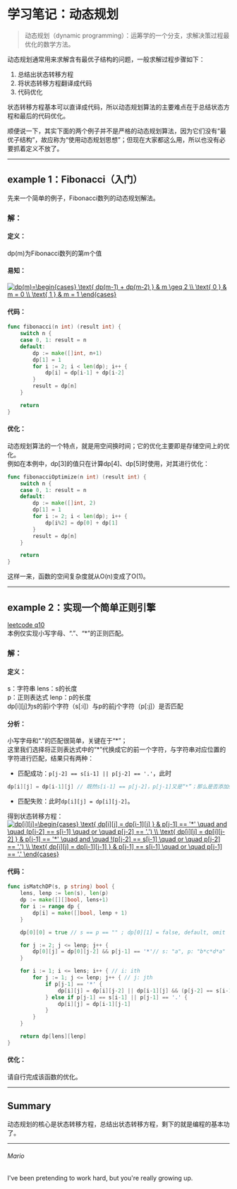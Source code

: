 # 学习笔记：动态规划  
> 动态规划（dynamic programming）：运筹学的一个分支，求解决策过程最优化的数学方法。  

动态规划通常用来求解含有最优子结构的问题，一般求解过程步骤如下：  
1. 总结出状态转移方程
1. 将状态转移方程翻译成代码
1. 代码优化

状态转移方程基本可以直译成代码，所以动态规划算法的主要难点在于总结状态方程和最后的代码优化。  

顺便说一下，其实下面的两个例子并不是严格的动态规划算法，因为它们没有“最优子结构”，故应称为“使用动态规划思想”；但现在大家都这么用，所以也没有必要抓着定义不放了。

---  
## example 1：Fibonacci（入门）  
先来一个简单的例子，Fibonacci数列的动态规划解法。  
### 解：  
#### 定义：
dp(m)为Fibonacci数列的第m个值  
#### 易知：  
<a href="https://www.codecogs.com/eqnedit.php?latex=dp(m)=\begin{cases}&space;\text{&space;dp(m-1)&space;&plus;&space;dp(m-2)&space;}&space;&&space;m&space;\geq&space;2&space;\\&space;\text{&space;0&space;}&space;&&space;m&space;=&space;0&space;\\&space;\text{&space;1&space;}&space;&&space;m&space;=&space;1&space;\end{cases}" target="_blank"><img src="https://latex.codecogs.com/gif.latex?dp(m)=\begin{cases}&space;\text{&space;dp(m-1)&space;&plus;&space;dp(m-2)&space;}&space;&&space;m&space;\geq&space;2&space;\\&space;\text{&space;0&space;}&space;&&space;m&space;=&space;0&space;\\&space;\text{&space;1&space;}&space;&&space;m&space;=&space;1&space;\end{cases}" title="dp(m)=\begin{cases} \text{ dp(m-1) + dp(m-2) } & m \geq 2 \\ \text{ 0 } & m = 0 \\ \text{ 1 } & m = 1 \end{cases}" /></a>  
#### 代码：
```go  
func fibonacci(n int) (result int) {
    switch n {
    case 0, 1: result = n
    default:
        dp := make([]int, n+1)
        dp[1] = 1
        for i := 2; i < len(dp); i++ {
            dp[i] = dp[i-1] + dp[i-2]
        }
        result = dp[n]
    }

    return
}
```
#### 优化：  
动态规划算法的一个特点，就是用空间换时间；它的优化主要即是存储空间上的优化。  
例如在本例中，dp[3]的值只在计算dp[4]、dp[5]时使用，对其进行优化：
```go  
func fibonacciOptimize(n int) (result int) {
    switch n {
    case 0, 1: result = n
    default:
        dp := make([]int, 2)
        dp[1] = 1
        for i := 2; i < len(dp); i++ {
            dp[i%2] = dp[0] + dp[1]
        }
        result = dp[n]
    }

    return
}
```
这样一来，函数的空间复杂度就从O(n)变成了O(1)。  

---  
## example 2：实现一个简单正则引擎  
[leetcode q10](https://leetcode.com/problems/regular-expression-matching/)  
本例仅实现小写字母、“.”、“\*”的正则匹配。
### 解：  
#### 定义：  
s：字符串 lens：s的长度  
p：正则表达式 lenp：p的长度  
dp[i][j]为s的前i个字符（s[:i]）与p的前j个字符（p[:j]）是否匹配
#### 分析：  
小写字母和“.”的匹配很简单，关键在于“\*”；  
这里我们选择将正则表达式中的“\*”代换成它的前一个字符，与字符串对应位置的字符进行匹配，结果只有两种：  
 - 匹配成功：```p[j-2] == s[i-1] || p[j-2] == '.'```，此时
```go 
dp[i][j] = dp[i-1][j] // 既然s[i-1] == p[j-2]，p[j-1]又是“*”；那么是否添加s[i-1]，匹配结果是一致的。 
```
 - 匹配失败：此时```dp[i][j] = dp[i][j-2]```。  

得到状态转移方程：  
<a href="https://www.codecogs.com/eqnedit.php?latex=dp[i][j]=\begin{cases}&space;\text{&space;dp[i][j]&space;=&space;dp[i-1][j]&space;}&space;&&space;p[j-1]&space;==&space;'*'&space;\quad&space;and&space;\quad&space;(p[j-2]&space;==&space;s[i-1]&space;\quad&space;or&space;\quad&space;p[j-2]&space;==&space;'.')&space;\\&space;\text{&space;dp[i][j]&space;=&space;dp[i][j-2]&space;}&space;&&space;p[j-1]&space;==&space;'*'&space;\quad&space;and&space;\quad&space;!(p[j-2]&space;==&space;s[i-1]&space;\quad&space;or&space;\quad&space;p[j-2]&space;==&space;'.')&space;\\&space;\text{&space;dp[i][j]&space;=&space;dp[i-1][j-1]&space;}&space;&&space;p[j-1]&space;==&space;s[i-1]&space;\quad&space;or&space;\quad&space;p[j-1]&space;==&space;'.'&space;\end{cases}" target="_blank"><img src="https://latex.codecogs.com/gif.latex?dp[i][j]=\begin{cases}&space;\text{&space;dp[i][j]&space;=&space;dp[i-1][j]&space;}&space;&&space;p[j-1]&space;==&space;'*'&space;\quad&space;and&space;\quad&space;(p[j-2]&space;==&space;s[i-1]&space;\quad&space;or&space;\quad&space;p[j-2]&space;==&space;'.')&space;\\&space;\text{&space;dp[i][j]&space;=&space;dp[i][j-2]&space;}&space;&&space;p[j-1]&space;==&space;'*'&space;\quad&space;and&space;\quad&space;!(p[j-2]&space;==&space;s[i-1]&space;\quad&space;or&space;\quad&space;p[j-2]&space;==&space;'.')&space;\\&space;\text{&space;dp[i][j]&space;=&space;dp[i-1][j-1]&space;}&space;&&space;p[j-1]&space;==&space;s[i-1]&space;\quad&space;or&space;\quad&space;p[j-1]&space;==&space;'.'&space;\end{cases}" title="dp[i][j]=\begin{cases} \text{ dp[i][j] = dp[i-1][j] } & p[j-1] == '*' \quad and \quad (p[j-2] == s[i-1] \quad or \quad p[j-2] == '.') \\ \text{ dp[i][j] = dp[i][j-2] } & p[j-1] == '*' \quad and \quad !(p[j-2] == s[i-1] \quad or \quad p[j-2] == '.') \\ \text{ dp[i][j] = dp[i-1][j-1] } & p[j-1] == s[i-1] \quad or \quad p[j-1] == '.' \end{cases}" /></a>
#### 代码：  
```go  
func isMatchDP(s, p string) bool {
    lens, lenp := len(s), len(p)
    dp := make([][]bool, lens+1)
    for i := range dp {
        dp[i] = make([]bool, lenp + 1)
    }

    dp[0][0] = true // s == p == "" ; dp[0][1] = false, default, omit

    for j := 2; j <= lenp; j++ {
        dp[0][j] = dp[0][j-2] && p[j-1] == '*'// s: "a", p: "b*c*d*a"
    }

    for i := 1; i <= lens; i++ { // i: ith
        for j := 1; j <= lenp; j++ { // j: jth
            if p[j-1] == '*' {
                dp[i][j] = dp[i][j-2] || dp[i-1][j] && (p[j-2] == s[i-1] || p[j-2] == '.') // skill only on bool type
            } else if p[j-1] == s[i-1] || p[j-1] == '.' {
                dp[i][j] = dp[i-1][j-1]
            }
        }
    }

    return dp[lens][lenp]
}
```
#### 优化：  
请自行完成该函数的优化。

--- 
## Summary  
动态规划的核心是状态转移方程，总结出状态转移方程，剩下的就是编程的基本功了。  

---
###### Mario
I've been pretending to work hard, but you're really growing up.
